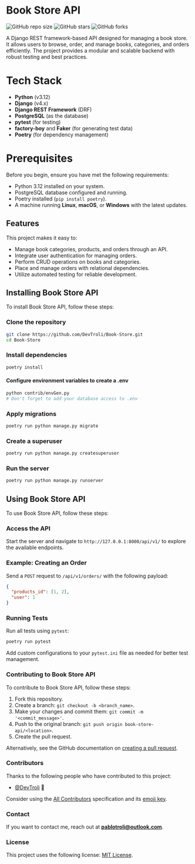 # Book Store API

![GitHub repo size](https://img.shields.io/github/repo-size/DevTroli/Book-Store)
![GitHub stars](https://img.shields.io/github/stars/DevTroli/Book-Store)
![GitHub forks](https://img.shields.io/github/forks/DevTroli/Book-Store?style=social)

A Django REST framework-based API designed for managing a book store. It allows users to browse, order, and manage books, categories, and orders efficiently. The project provides a modular and scalable backend with robust testing and best practices.

# Tech Stack

- **Python** (v3.12)
- **Django** (v4.x)
- **Django REST Framework** (DRF)
- **PostgreSQL** (as the database)
- **pytest** (for testing)
- **factory-boy** and **Faker** (for generating test data)
- **Poetry** (for dependency management)

# Prerequisites

Before you begin, ensure you have met the following requirements:
* Python 3.12 installed on your system.
* PostgreSQL database configured and running.
* Poetry installed (`pip install poetry`).
* A machine running **Linux**, **macOS**, or **Windows** with the latest updates.

## Features

This project makes it easy to:
* Manage book categories, products, and orders through an API.
* Integrate user authentication for managing orders.
* Perform CRUD operations on books and categories.
* Place and manage orders with relational dependencies.
* Utilize automated testing for reliable development.

## Installing Book Store API

To install Book Store API, follow these steps:

### Clone the repository
```bash
git clone https://github.com/DevTroli/Book-Store.git
cd Book-Store
```

### Install dependencies
```bash
poetry install
```

#### Configure environment variables to create a .env
```bash
python contrib/envGen.py
# Don't forget to add your database access to .env
```

### Apply migrations
```bash
poetry run python manage.py migrate
```

### Create a superuser
```bash
poetry run python manage.py createsuperuser
```

### Run the server
```bash
poetry run python manage.py runserver
```

## Using Book Store API

To use Book Store API, follow these steps:

### Access the API
Start the server and navigate to `http://127.0.0.1:8000/api/v1/` to explore the available endpoints.

### Example: Creating an Order
Send a `POST` request to `/api/v1/orders/` with the following payload:
```json
{
  "products_id": [1, 2],
  "user": 1
}
```

### Running Tests
Run all tests using `pytest`:
```bash
poetry run pytest
```

Add custom configurations to your `pytest.ini` file as needed for better test management.

### Contributing to Book Store API

To contribute to Book Store API, follow these steps:

1. Fork this repository.
2. Create a branch: `git checkout -b <branch_name>`.
3. Make your changes and commit them: `git commit -m '<commit_message>'`.
4. Push to the original branch: `git push origin book-store-api/<location>`.
5. Create the pull request.

Alternatively, see the GitHub documentation on [creating a pull request](https://help.github.com/en/github/collaborating-with-issues-and-pull-requests/creating-a-pull-request).

### Contributors

Thanks to the following people who have contributed to this project:

* [@DevTroli](https://github.com/DevTroli/) 📖

Consider using the [All Contributors](https://github.com/all-contributors/all-contributors) specification and its [emoji key](https://allcontributors.org/docs/en/emoji-key).

### Contact

If you want to contact me, reach out at **pablotroli@outlook.com**.

### License

This project uses the following license: [MIT License](https://opensource.org/licenses/MIT).
